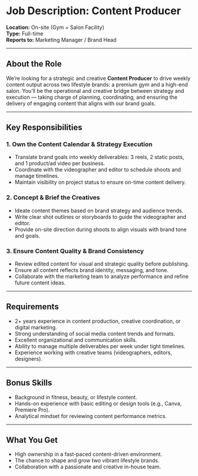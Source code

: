 
# Job Description: Content Producer

**Location:** On-site (Gym + Salon Facility)  
**Type:** Full-time  
**Reports to:** Marketing Manager / Brand Head

---

## About the Role

We’re looking for a strategic and creative **Content Producer** to drive weekly content output across two lifestyle brands: a premium gym and a high-end salon. You’ll be the operational and creative bridge between strategy and execution — taking charge of planning, coordinating, and ensuring the delivery of engaging content that aligns with our brand goals.

---

## Key Responsibilities

### 1. Own the Content Calendar & Strategy Execution
- Translate brand goals into weekly deliverables: 3 reels, 2 static posts, and 1 product/ad video per business.
- Coordinate with the videographer and editor to schedule shoots and manage timelines.
- Maintain visibility on project status to ensure on-time content delivery.

### 2. Concept & Brief the Creatives
- Ideate content themes based on brand strategy and audience trends.
- Write clear shot outlines or storyboards to guide the videographer and editor.
- Provide on-site direction during shoots to align visuals with brand tone and goals.

### 3. Ensure Content Quality & Brand Consistency
- Review edited content for visual and strategic quality before publishing.
- Ensure all content reflects brand identity, messaging, and tone.
- Collaborate with the marketing team to analyze performance and refine future content ideas.

---

## Requirements
- 2+ years experience in content production, creative coordination, or digital marketing.
- Strong understanding of social media content trends and formats.
- Excellent organizational and communication skills.
- Ability to manage multiple deliverables per week under tight timelines.
- Experience working with creative teams (videographers, editors, designers).

---

## Bonus Skills
- Background in fitness, beauty, or lifestyle content.
- Hands-on experience with basic editing or design tools (e.g., Canva, Premiere Pro).
- Analytical mindset for reviewing content performance metrics.

---

## What You Get
- High ownership in a fast-paced content-driven environment.
- The chance to shape and grow two vibrant lifestyle brands.
- Collaboration with a passionate and creative in-house team.
